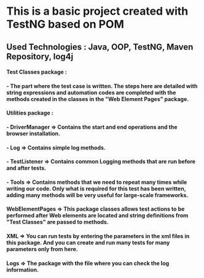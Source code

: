 
#       This is a basic project created with TestNG based on POM
##      Used Technologies : Java, OOP, TestNG, Maven Repository, log4j  
####    Test Classes package :
####  - The part where the test case is written. The steps here are detailed with string expressions and automation codes are completed with the methods created in the classes in the "Web Element Pages" package.

####    Utilities package :
#### -  DriverManager => Contains the start and end operations and the browser installation.

#### -  Log           => Contains simple log methods.

#### -  TestListener  => Contains common Logging methods that are run before and after tests.
#### -  Tools         => Contains methods that we need to repeat many times while writing our code. Only what is required for this test has been written, adding many methods will be very useful for large-scale frameworks.


####    WebElementPages => This package classes allows test actions to be performed after Web elements are located and string definitions from "Test Classes" are passed to methods.

####    XML            => You can run tests by entering the parameters in the xml files in this package. And you can create and run many tests for many parameters only from here. 
####    Logs           => The package with the file where you can check the log information.